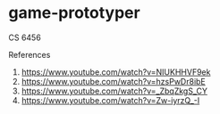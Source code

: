 # game-prototyper
CS 6456

References

1. https://www.youtube.com/watch?v=NIUKHHVF9ek
2. https://www.youtube.com/watch?v=hzsPwDr8ibE
3. https://www.youtube.com/watch?v=_ZbqZkgS_CY
4. https://www.youtube.com/watch?v=Zw-iyrzQ_-I
